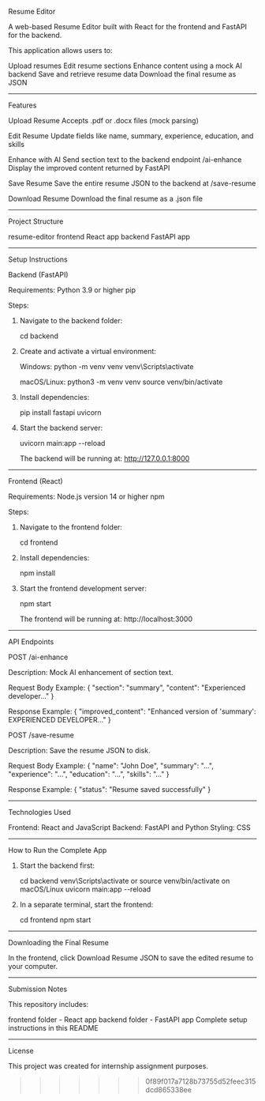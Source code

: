 
Resume Editor

A web-based Resume Editor built with React for the frontend and FastAPI for the backend.

This application allows users to:

Upload resumes
Edit resume sections
Enhance content using a mock AI backend
Save and retrieve resume data
Download the final resume as JSON

---

Features

Upload Resume
Accepts .pdf or .docx files (mock parsing)

Edit Resume
Update fields like name, summary, experience, education, and skills

Enhance with AI
Send section text to the backend endpoint /ai-enhance
Display the improved content returned by FastAPI

Save Resume
Save the entire resume JSON to the backend at /save-resume

Download Resume
Download the final resume as a .json file

---

Project Structure

resume-editor
  frontend   React app
  backend    FastAPI app

---

Setup Instructions

Backend (FastAPI)

Requirements:
Python 3.9 or higher
pip

Steps:

1. Navigate to the backend folder:

   cd backend

2. Create and activate a virtual environment:

   Windows:
   python -m venv venv
   venv\Scripts\activate

   macOS/Linux:
   python3 -m venv venv
   source venv/bin/activate

3. Install dependencies:

   pip install fastapi uvicorn

4. Start the backend server:

   uvicorn main:app --reload

   The backend will be running at:
   http://127.0.0.1:8000

---

Frontend (React)

Requirements:
Node.js version 14 or higher
npm

Steps:

1. Navigate to the frontend folder:

   cd frontend

2. Install dependencies:

   npm install

3. Start the frontend development server:

   npm start

   The frontend will be running at:
   http://localhost:3000

---

API Endpoints

POST /ai-enhance

Description:
Mock AI enhancement of section text.

Request Body Example:
{
  "section": "summary",
  "content": "Experienced developer..."
}

Response Example:
{
  "improved_content": "Enhanced version of 'summary': EXPERIENCED DEVELOPER..."
}

POST /save-resume

Description:
Save the resume JSON to disk.

Request Body Example:
{
  "name": "John Doe",
  "summary": "...",
  "experience": "...",
  "education": "...",
  "skills": "..."
}

Response Example:
{
  "status": "Resume saved successfully"
}

---

Technologies Used

Frontend: React and JavaScript
Backend: FastAPI and Python
Styling: CSS

---

How to Run the Complete App

1. Start the backend first:

   cd backend
   venv\Scripts\activate   or   source venv/bin/activate on macOS/Linux
   uvicorn main:app --reload

2. In a separate terminal, start the frontend:

   cd frontend
   npm start

---

Downloading the Final Resume

In the frontend, click Download Resume JSON to save the edited resume to your computer.

---

Submission Notes

This repository includes:

frontend folder - React app
backend folder - FastAPI app
Complete setup instructions in this README

---

License

This project was created for internship assignment purposes.
>>>>>>> 0f89f017a7128b73755d52feec315dcd865338ee
